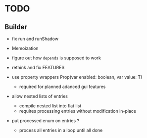 # TODO

## Builder

* fix run and runShadow

* Memoization

* figure out how `depends` is supposed to work

* rethink and fix FEATURES

* use property wrappers Prop<T>(var enabled: boolean, var value: T)
  * required for planned adanced gui features

* allow nested lists of entries
  * compile nested list into flat list
  + requires processing entries without modification in-place

* put processed enum on entries ?
  * process all entries in a loop until all done
